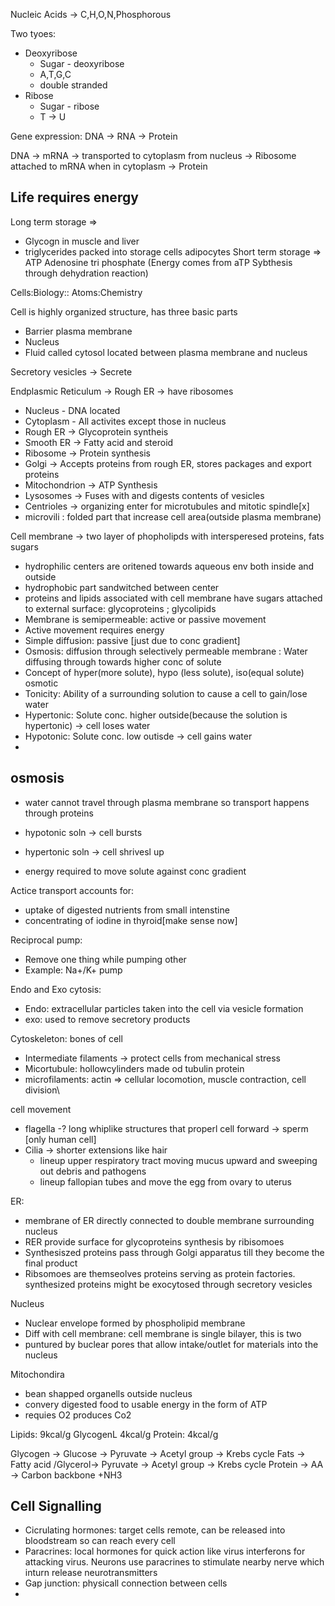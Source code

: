 
Nucleic Acids -> C,H,O,N,Phosphorous 

Two tyoes:
  - Deoxyribose
    - Sugar - deoxyribose
    - A,T,G,C
    - double stranded
  - Ribose
    - Sugar - ribose
    - T -> U
    
  Gene expression: DNA -> RNA -> Protein
  
DNA -> mRNA -> transported to cytoplasm from nucleus -> Ribosome attached to mRNA when in cytoplasm 
-> Protein

## Life requires energy

Long term storage => 
- Glycogn in muscle and liver
- triglycerides packed into storage cells adipocytes
Short term storage => ATP Adenosine tri phosphate (Energy comes from aTP Sybthesis through dehydration reaction) 


Cells:Biology:: Atoms:Chemistry

Cell is highly organized structure, has three basic parts

 - Barrier plasma membrane
 - Nucleus
 - Fluid called cytosol located between plasma membrane and nucleus
 
Secretory vesicles -> Secrete 


Endplasmic Reticulum -> Rough ER -> have ribosomes

- Nucleus - DNA located
- Cytoplasm - All activites except those in nucleus
- Rough ER -> Glycoprotein syntheis
- Smooth ER -> Fatty acid and steroid
- Ribosome -> Protein synthesis
- Golgi -> Accepts proteins from rough ER, stores packages and export proteins
- Mitochondrion -> ATP Synthesis
- Lysosomes -> Fuses with and digests contents of vesicles
- Centrioles -> organizing enter for microtubules and mitotic spindle[x]
- microvili : folded part that increase cell area(outside plasma membrane)


Cell membrane -> two layer of phopholipds with intersperesed proteins, fats sugars
- hydrophilic centers are oritened towards aqueous env both inside and outside
- hydrophobic part sandwitched between center
- proteins and lipids associated with cell membrane have sugars attached to external surface: glycoproteins ; glycolipids
- Membrane is semipermeable: active or passive movement
- Active movement requires energy
- Simple diffusion: passive [just due to conc gradient]
- Osmosis: diffusion through selectively permeable membrane : Water diffusing through towards higher conc of solute
- Concept of hyper(more solute), hypo (less solute), iso(equal solute) osmotic
- Tonicity: Ability of a surrounding solution to cause a cell to gain/lose water
- Hypertonic: Solute conc. higher outside(because the solution is hypertonic) -> cell loses water
- Hypotonic: Solute conc. low outisde -> cell gains water
-

## osmosis

- water cannot travel through plasma membrane so transport happens through proteins
- hypotonic soln -> cell bursts
- hypertonic soln -> cell shrivesl up

- energy required to move solute against conc gradient

Actice transport accounts for:
- uptake of digested nutrients from small intenstine
- concentrating of iodine in thyroid[make sense now]

Reciprocal pump:
- Remove one thing while pumping other
- Example: Na+/K+ pump

Endo and Exo cytosis:
- Endo: extracellular particles taken into the cell via vesicle formation
- exo: used to remove secretory products


Cytoskeleton: bones of cell
- Intermediate filaments -> protect cells from mechanical stress
- Micortubule: hollowcylinders made od tubulin protein
- microfilaments: actin => cellular locomotion, muscle contraction, cell division\

cell movement
- flagella -? long whiplike structures that properl cell forward -> sperm [only human cell]
- Cilia -> shorter extensions like hair 
  - lineup upper respiratory tract moving mucus upward and sweeping out debris and pathogens
  - lineup fallopian tubes and move the egg from ovary to uterus

ER:
- membrane of ER directly connected to double membrane surrounding nucleus
- RER provide surface for glycoproteins synthesis by ribisomoes
- Synthesiszed proteins pass through Golgi apparatus till they become the final product
- Ribsomoes are themseolves proteins serving as protein factories. synthesized proteins might be exocytosed
 through secretory vesicles

Nucleus
- Nuclear envelope formed by phospholipid membrane
- Diff with cell membrane: cell membrane is single bilayer, this is two
- puntured by buclear pores that allow intake/outlet for materials into the nucleus


Mitochondira
- bean shapped organells outside nucleus
- convery digested food to usable energy in the form of ATP
- requies O2 produces Co2

Lipids: 9kcal/g
GlycogenL 4kcal/g
Protein: 4kcal/g

Glycogen -> Glucose -> Pyruvate ->  Acetyl group -> Krebs cycle
Fats -> Fatty acid /Glycerol-> Pyruvate ->  Acetyl group -> Krebs cycle
Protein -> AA -> Carbon backbone +NH3


## Cell Signalling

- Cicrulating hormones: target cells remote, can be released into bloodstream so can reach every cell
- Paracrines: local hormones for quick action like virus interferons for attacking virus. Neurons use paracrines to stimulate nearby nerve which inturn release neurotransmitters
- Gap junction: physicall connection between cells
- 



